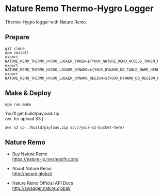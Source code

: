 
# Nature Remo Thermo-Hygro Logger

Thermo-Hygro logger with Nature Remo.

## Prepare

```
git clone
npm install
export NATURE_REMO_THERMO_HYGRO_LOGGER_TOKEN=${YOUR_NATURE_REMO_ACCESS_TOKEN_HERE}
export NATURE_REMO_THERMO_HYGRO_LOGGER_DYNAMO=${YOUR_DYNAMO_DB_TABLE_NAME_HERE}
export NATURE_REMO_THERMO_HYGRO_LOGGER_DYNAMO_REGION=${YOUR_DYNAMO_DB_REGION_HERE}
```

## Make & Deploy

```
npm run make
```

You'll get build/payload.zip.  
(ex. for upload S3.)  

```Sample
aws s3 cp ./build/payload.zip s3://your-s3-bucket-here/
```

## Nature Remo

* Buy Nature Remo  
  https://nature-jp.myshopify.com/  

* About Nature Remo  
  http://nature.global/  

* Nature Remo Official API Docs  
  http://swagger.nature.global/  
